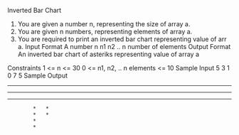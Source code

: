 
Inverted Bar Chart

1. You are given a number n, representing the size of array a.
2. You are given n numbers, representing elements of array a.
3. You are required to print an inverted bar chart representing value of arr a.
Input Format
A number n
n1
n2
.. n number of elements
Output Format
An inverted bar chart of asteriks representing value of array a

Constraints
1 <= n <= 30
0 <= n1, n2, .. n elements <= 10
Sample Input
5
3
1
0
7
5
Sample Output
*	*		*	*	
*			*	*	
*			*	*	
			*	*	
			*	*	
			*		
			*	